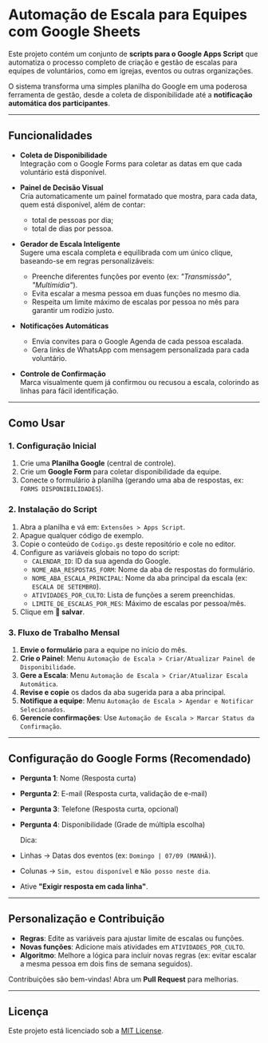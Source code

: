 #  Automação de Escala para Equipes com Google Sheets

Este projeto contém um conjunto de **scripts para o Google Apps Script** que automatiza o processo completo de criação e gestão de escalas para equipes de voluntários, como em igrejas, eventos ou outras organizações.

O sistema transforma uma simples planilha do Google em uma poderosa ferramenta de gestão, desde a coleta de disponibilidade até a **notificação automática dos participantes**.

---

##  Funcionalidades

- **Coleta de Disponibilidade**  
  Integração com o Google Forms para coletar as datas em que cada voluntário está disponível.

- **Painel de Decisão Visual**  
  Cria automaticamente um painel formatado que mostra, para cada data, quem está disponível, além de contar:
  - total de pessoas por dia;  
  - total de dias por pessoa.  

- **Gerador de Escala Inteligente**  
  Sugere uma escala completa e equilibrada com um único clique, baseando-se em regras personalizáveis:  
  - Preenche diferentes funções por evento (ex: *"Transmissão"*, *"Multimídia"*).  
  - Evita escalar a mesma pessoa em duas funções no mesmo dia.  
  - Respeita um limite máximo de escalas por pessoa no mês para garantir um rodízio justo.

- **Notificações Automáticas**  
  - Envia convites para o Google Agenda de cada pessoa escalada.  
  - Gera links de WhatsApp com mensagem personalizada para cada voluntário.

- **Controle de Confirmação**  
  Marca visualmente quem já confirmou ou recusou a escala, colorindo as linhas para fácil identificação.

---

##  Como Usar

### 1. Configuração Inicial
1. Crie uma **Planilha Google** (central de controle).  
2. Crie um **Google Form** para coletar disponibilidade da equipe.  
3. Conecte o formulário à planilha (gerando uma aba de respostas, ex: `FORMS DISPONIBILIDADES`).

### 2. Instalação do Script
1. Abra a planilha e vá em: `Extensões > Apps Script`.  
2. Apague qualquer código de exemplo.  
3. Copie o conteúdo de `Codigo.gs` deste repositório e cole no editor.  
4. Configure as variáveis globais no topo do script:
   - `CALENDAR_ID`: ID da sua agenda do Google.  
   - `NOME_ABA_RESPOSTAS_FORM`: Nome da aba de respostas do formulário.  
   - `NOME_ABA_ESCALA_PRINCIPAL`: Nome da aba principal da escala (ex: `ESCALA DE SETEMBRO`).  
   - `ATIVIDADES_POR_CULTO`: Lista de funções a serem preenchidas.  
   - `LIMITE_DE_ESCALAS_POR_MES`: Máximo de escalas por pessoa/mês.  
5. Clique em **💾 salvar**.

### 3. Fluxo de Trabalho Mensal
1. **Envie o formulário** para a equipe no início do mês.  
2. **Crie o Painel**: Menu `Automação de Escala > Criar/Atualizar Painel de Disponibilidade`.  
3. **Gere a Escala**: Menu `Automação de Escala > Criar/Atualizar Escala Automática`.  
4. **Revise e copie** os dados da aba sugerida para a aba principal.  
5. **Notifique a equipe**: Menu `Automação de Escala > Agendar e Notificar Selecionados`.  
6. **Gerencie confirmações**: Use `Automação de Escala > Marcar Status da Confirmação`.

---

##  Configuração do Google Forms (Recomendado)

- **Pergunta 1**: Nome (Resposta curta)  
- **Pergunta 2**: E-mail (Resposta curta, validação de e-mail)  
- **Pergunta 3**: Telefone (Resposta curta, opcional)  
- **Pergunta 4**: Disponibilidade (Grade de múltipla escolha)  

  Dica:  
- Linhas → Datas dos eventos (ex: `Domingo | 07/09 (MANHÃ)`).  
- Colunas → `Sim, estou disponível` e `Não posso neste dia`.  
- Ative **"Exigir resposta em cada linha"**.  

---

## Personalização e Contribuição

- **Regras**: Edite as variáveis para ajustar limite de escalas ou funções.  
- **Novas funções**: Adicione mais atividades em `ATIVIDADES_POR_CULTO`.  
- **Algoritmo**: Melhore a lógica para incluir novas regras (ex: evitar escalar a mesma pessoa em dois fins de semana seguidos).  

Contribuições são bem-vindas! Abra um **Pull Request** para melhorias.  

---

## Licença

Este projeto está licenciado sob a [MIT License](LICENSE).
